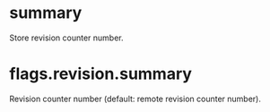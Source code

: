 # summary

Store revision counter number.

# flags.revision.summary

Revision counter number (default: remote revision counter number).